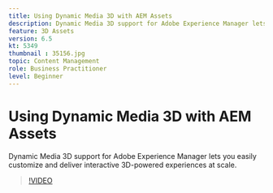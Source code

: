 ```yaml
---
title: Using Dynamic Media 3D with AEM Assets
description: Dynamic Media 3D support for Adobe Experience Manager lets you easily customize and deliver interactive 3D-powered experiences at scale
feature: 3D Assets
version: 6.5
kt: 5349
thumbnail : 35156.jpg
topic: Content Management
role: Business Practitioner
level: Beginner
---
```


# Using Dynamic Media 3D with AEM Assets

Dynamic Media 3D support for Adobe Experience Manager lets you easily customize and deliver interactive 3D-powered experiences at scale.

>[!VIDEO](https://video.tv.adobe.com/v/35156/?quality=12&learn=on)

